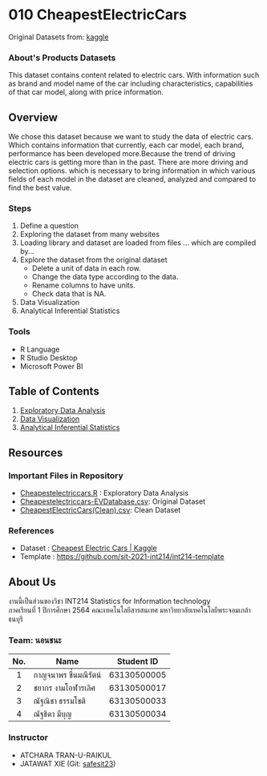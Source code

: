 
# 010 CheapestElectricCars

Original Datasets from: [kaggle](https://www.kaggle.com/kkhandekar/cheapest-electric-cars?fbclid=IwAR0_1it-Db3IslU0N8CIyAZtnZmBqfDQXAeH6h04Z-xnvnfhe4CUeVlgDxk)

### About's Products Datasets

This dataset contains content related to electric cars. With information such as brand and model name of the car including characteristics, capabilities of that car model, along with price information.

## Overview

We chose this dataset because we want to study the data of electric cars. Which contains information that currently, each car model, each brand, performance has been developed more.Because the trend of driving electric cars is getting more than in the past. There are more driving and selection options. which is necessary to bring information in which various fields of each model in the dataset are cleaned, analyzed and compared to find the best value.

### Steps
1. Define a question
2. Exploring the dataset from many websites
3. Loading library and dataset are loaded from files ... which are compiled by…
4. Explore the dataset from the original dataset
   - Delete a unit of data in each row.
   - Change the data type according to the data.
   - Rename columns to have units.
   - Check data that is NA.
5. Data Visualization
6. Analytical Inferential Statistics


### Tools

- R Language
- R Studio Desktop
- Microsoft Power BI

## Table of Contents

1. [Exploratory Data Analysis](./01_explore.md)
2. [Data Visualization](https://app.powerbi.com/view?r=eyJrIjoiODRiZDlmNmEtYThkZC00MmZkLWE2NjgtYTk4YWZiOTE3MDczIiwidCI6IjZmNDQzMmRjLTIwZDItNDQxZC1iMWRiLWFjMzM4MGJhNjMzZCIsImMiOjEwfQ%3D%3D&pageName=ReportSection&fbclid=IwAR21AM5x-8MUzOszv3a0yboQXHH-huabZJ0qWfQcCbJb_wIMiIXN1CeU54Q)
3. [Analytical Inferential Statistics](./HypothesisTesting.md)

## Resources

### Important Files in Repository

- [Cheapestelectriccars.R](./R_groupAssignment.R) : Exploratory Data Analysis
- [Cheapestelectriccars-EVDatabase.csv](./Cheapestelectriccars-EVDatabase.csv): Original Dataset
- [CheapestElectricCars(Clean).csv](./cheapestElectricCars(Clean).csv): Clean Dataset

### References

- Dataset : [Cheapest Electric Cars | Kaggle](https://www.kaggle.com/kkhandekar/cheapest-electric-cars?fbclid=IwAR0_1it-Db3IslU0N8CIyAZtnZmBqfDQXAeH6h04Z-xnvnfhe4CUeVlgDxk)
- Template : https://github.com/sit-2021-int214/int214-template

## About Us

งานนี้เป็นส่วนของวิชา INT214 Statistics for Information technology <br/> ภาคเรียนที่ 1 ปีการศึกษา 2564 คณะเทคโนโลยีสารสนเทศ มหาวิทยาลัยเทคโนโลยีพระจอมเกล้าธนบุรี

### Team: นอนชนะ
| No. | Name                     |  Student ID   |
|:---:|--------------------------|---------------|
|  1  | กาญจนาพร   ชื่นมณีรัตน์    |  63130500005  |
|  2  | ชยากร      งามโอฬารเลิศ     |  63130500017  |
|  3  | ณัฐณิชา     ธรรมโชติ      |  63130500033  |
|  4  | ณัฐธิดา      มีบุญ       |  63130500034  |


### Instructor

- ATCHARA TRAN-U-RAIKUL
- JATAWAT XIE (Git: [safesit23](https://github.com/safesit23))


